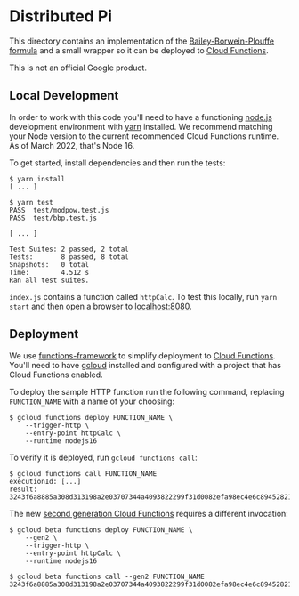 Distributed Pi
================================================================================

This directory contains an implementation of the [Bailey-Borwein-Plouffe formula][bbp]
and a small wrapper so it can be deployed to [Cloud Functions][gcf].

[bbp]: https://en.wikipedia.org/wiki/Bailey%E2%80%93Borwein%E2%80%93Plouffe_formula
[gcf]: https://cloud.google.com/functions

This is not an official Google product.

Local Development
--------------------------------------------------------------------------------

In order to work with this code you'll need to have a functioning [node.js]
development environment with [yarn] installed. We recommend matching your Node
version to the current recommended Cloud Functions runtime. As of March 2022,
that's Node 16.

[node.js]: https://nodejs.org/en/
[yarn]: https://yarnpkg.com/

To get started, install dependencies and then run the tests:

    $ yarn install
    [ ... ]

    $ yarn test
    PASS  test/modpow.test.js
    PASS  test/bbp.test.js

    [ ... ]

    Test Suites: 2 passed, 2 total
    Tests:       8 passed, 8 total
    Snapshots:   0 total
    Time:        4.512 s
    Ran all test suites.

`index.js` contains a function called `httpCalc`. To test this locally, run
`yarn start` and then open a browser to [localhost:8080](http://localhost:8080).

Deployment
--------------------------------------------------------------------------------

We use [functions-framework] to simplify deployment to [Cloud Functions][gcf].
You'll need to have [gcloud] installed and configured with a project that has
Cloud Functions enabled.

[functions-framework]: https://github.com/GoogleCloudPlatform/functions-framework-nodejs
[gcloud]: https://cloud.google.com/sdk/gcloud

To deploy the sample HTTP function run the following command, replacing
`FUNCTION_NAME` with a name of your choosing:

    $ gcloud functions deploy FUNCTION_NAME \
        --trigger-http \
        --entry-point httpCalc \
        --runtime nodejs16

To verify it is deployed, run `gcloud functions call`:

    $ gcloud functions call FUNCTION_NAME
    executionId: [...]
    result: 3243f6a8885a308d313198a2e03707344a4093822299f31d0082efa98ec4e6c89452821e638d01377be5466cf34e90c6cbf9

The new [second generation Cloud Functions][gcfv2] requires a different invocation:

    $ gcloud beta functions deploy FUNCTION_NAME \
        --gen2 \
        --trigger-http \
        --entry-point httpCalc \
        --runtime nodejs16

    $ gcloud beta functions call --gen2 FUNCTION_NAME
    3243f6a8885a308d313198a2e03707344a4093822299f31d0082efa98ec4e6c89452821e638d01377be5466cf34e90c6cbf9

[gcfv2]: https://cloud.google.com/functions/docs/2nd-gen/overview
